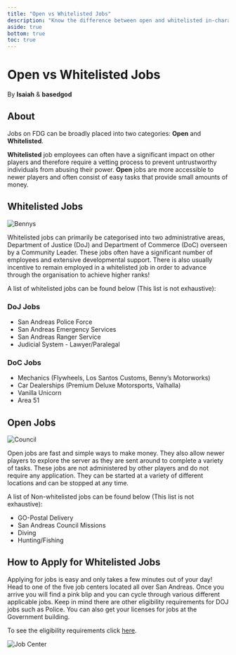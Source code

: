 ```yaml
---
title: "Open vs Whitelisted Jobs"
description: "Know the difference between open and whitelisted in-character jobs"
aside: true
bottom: true
toc: true
---
```


# Open vs Whitelisted Jobs

By **Isaiah** & **basedgod**

## About
Jobs on FDG can be broadly placed into two categories: **Open** and **Whitelisted**. 

**Whitelisted** job employees can often have a significant impact on other players and therefore require a vetting process to prevent untrustworthy individuals from abusing their power. **Open** jobs are more accessible to newer players and often consist of easy tasks that provide small amounts of money.

## Whitelisted Jobs

![Bennys](https://i.imgur.com/y5orK4b.png)

Whitelisted jobs can primarily be categorised into two administrative areas, Department of Justice (DoJ)  and Department of Commerce (DoC) overseen by a Community Leader. These jobs often have a significant number of employees and extensive developmental support. There is also usually incentive to remain employed in a whitelisted job in order to advance through the organisation to achieve higher ranks!

A list of whitelisted jobs can be found below (This list is not exhaustive):

### DoJ Jobs
- San Andreas Police Force
- San Andreas Emergency Services
- San Andreas Ranger Service
- Judicial System - Lawyer/Paralegal

### DoC Jobs
- Mechanics (Flywheels, Los Santos Customs, Benny’s Motorworks)
- Car Dealerships (Premium Deluxe Motorsports, Valhalla)
- Vanilla Unicorn
- Area 51


## Open Jobs

![Council](https://i.imgur.com/RbVu4tr.png)

Open jobs are fast and simple ways to make money. They also allow newer players to explore the server as they are sent around to complete a variety of tasks. These jobs are not administered by other players and do not require any application. They can be started at a variety of different locations and can be stopped at any time. 

A list of Non-whitelisted jobs can be found below (This list is not exhaustive):

- GO-Postal Delivery
- San Andreas Council Missions
- Diving
- Hunting/Fishing


## How to Apply for Whitelisted Jobs
Applying for jobs is easy and only takes a few minutes out of your day! Head to one of the five job centers located all over San Andreas. Once you arrive you will find a pink blip and you can cycle through various different applicable jobs. Keep in mind there are other eligibility requirements for DOJ jobs such as Police. You can also get your licenses for jobs at the Government building.

To see the eligibility requirements click [here](https://docs.fatduckgaming.com/server-docs/job-guides/police).

![Job Center](https://i.imgur.com/6TwhlDF.jpg)
